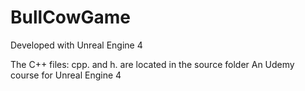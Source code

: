 # BullCowGame

Developed with Unreal Engine 4

The C++ files: cpp. and h. are located in the source folder
An Udemy course for Unreal Engine 4 
